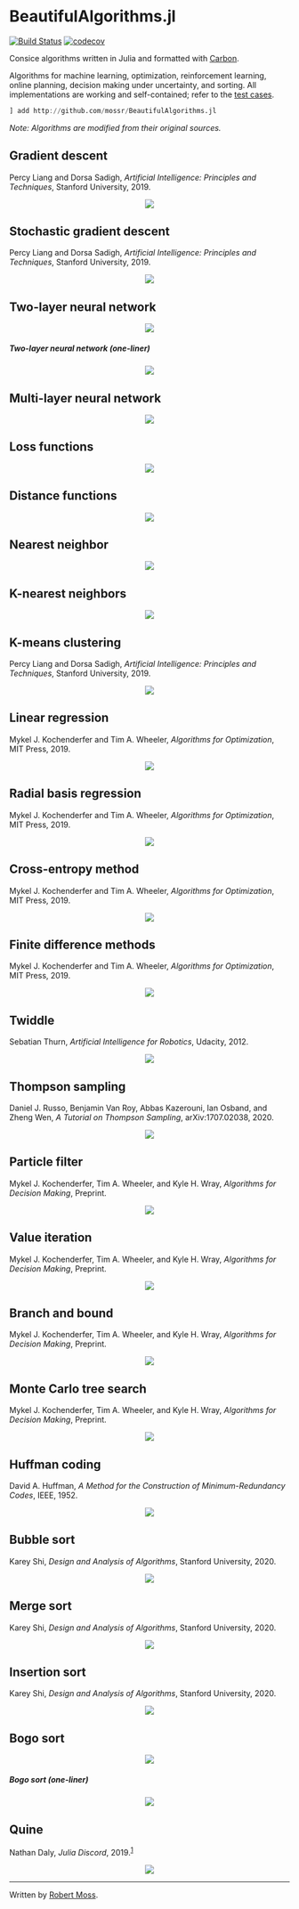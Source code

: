 # BeautifulAlgorithms.jl
[![Build Status](https://travis-ci.com/mossr/BeautifulAlgorithms.jl.svg?branch=master)](https://travis-ci.com/mossr/BeautifulAlgorithms.jl) [![codecov](https://codecov.io/github/mossr/BeautifulAlgorithms.jl/coverage.svg?branch=master)](https://codecov.io/gh/mossr/BeautifulAlgorithms.jl)

Consice algorithms written in Julia and formatted with [Carbon](https://carbon.now.sh/).

Algorithms for machine learning, optimization, reinforcement learning, online planning, decision making under uncertainty, and sorting. All implementations are working and self-contained; refer to the [test cases](./test/).

```julia
] add http://github.com/mossr/BeautifulAlgorithms.jl
```

*Note: Algorithms are modified from their original sources.*

## Gradient descent
Percy Liang and Dorsa Sadigh, *Artificial Intelligence: Principles and Techniques*, Stanford University, 2019.
<p align="center"><a href="./src/gradient_descent.jl"> <img src="./img/svg/gradient_descent.svg"></a></p>


## Stochastic gradient descent
Percy Liang and Dorsa Sadigh, *Artificial Intelligence: Principles and Techniques*, Stanford University, 2019.
<p align="center"><a href="./src/stochastic_gradient_descent.jl"> <img src="./img/svg/stochastic_gradient_descent.svg"></a></p>


## Two-layer neural network
<p align="center"><a href="./src/neural_network.jl"> <img src="./img/svg/neural_network.svg"></a></p>

##### Two-layer neural network (one-liner)
<p align="center"><a href="./src/neural_network_one_liner.jl"> <img src="./img/svg/neural_network_one_liner.svg"></a></p>


## Multi-layer neural network
<p align="center"><a href="./src/multi_layer_neural_network.jl"> <img src="./img/svg/multi_layer_neural_network.svg"></a></p>


## Loss functions
<p align="center"><a href="./src/loss_functions.jl"> <img src="./img/svg/loss_functions.svg"></a></p>


## Distance functions
<p align="center"><a href="./src/distance_functions.jl"> <img src="./img/svg/distance_functions.svg"></a></p>


## Nearest neighbor
<p align="center"><a href="./src/nearest_neighbor.jl"> <img src="./img/svg/nearest_neighbor.svg"></a></p>


## K-nearest neighbors
<p align="center"><a href="./src/k_nearest_neighbors.jl"> <img src="./img/svg/k_nearest_neighbors.svg"></a></p>


## K-means clustering
Percy Liang and Dorsa Sadigh, *Artificial Intelligence: Principles and Techniques*, Stanford University, 2019.
<p align="center"><a href="./src/k_means_clustering.jl"> <img src="./img/svg/k_means_clustering.svg"></a></p>


## Linear regression
Mykel J. Kochenderfer and Tim A. Wheeler, *Algorithms for Optimization*, MIT Press, 2019.
<p align="center"><a href="./src/linear_regression.jl"> <img src="./img/svg/linear_regression.svg"></a></p>


## Radial basis regression
Mykel J. Kochenderfer and Tim A. Wheeler, *Algorithms for Optimization*, MIT Press, 2019.
<p align="center"><a href="./src/radial_basis_regression.jl"> <img src="./img/svg/radial_basis_regression.svg"></a></p>


## Cross-entropy method
Mykel J. Kochenderfer and Tim A. Wheeler, *Algorithms for Optimization*, MIT Press, 2019.
<p align="center"><a href="./src/cross_entropy_method.jl"> <img src="./img/svg/cross_entropy_method.svg"></a></p>


## Finite difference methods
Mykel J. Kochenderfer and Tim A. Wheeler, *Algorithms for Optimization*, MIT Press, 2019.
<p align="center"><a href="./src/finite_difference_methods.jl"> <img src="./img/svg/finite_difference_methods.svg"></a></p>


## Twiddle
Sebatian Thurn, *Artificial Intelligence for Robotics*, Udacity, 2012.
<p align="center"><a href="./src/twiddle.jl"> <img src="./img/svg/twiddle.svg"></a></p>


## Thompson sampling
Daniel J. Russo, Benjamin Van Roy, Abbas Kazerouni, Ian Osband, and Zheng Wen, *A Tutorial on Thompson Sampling*, arXiv:1707.02038, 2020.
<p align="center"><a href="./src/thompson_sampling.jl"> <img src="./img/svg/thompson_sampling.svg"></a></p>


## Particle filter
Mykel J. Kochenderfer, Tim A. Wheeler, and Kyle H. Wray, *Algorithms for Decision Making*, Preprint.
<p align="center"><a href="./src/particle_filter.jl"> <img src="./img/svg/particle_filter.svg"></a></p>


## Value iteration
Mykel J. Kochenderfer, Tim A. Wheeler, and Kyle H. Wray, *Algorithms for Decision Making*, Preprint.
<p align="center"><a href="./src/value_iteration.jl"> <img src="./img/svg/value_iteration.svg"></a></p>


## Branch and bound
Mykel J. Kochenderfer, Tim A. Wheeler, and Kyle H. Wray, *Algorithms for Decision Making*, Preprint.
<p align="center"><a href="./src/branch_and_bound.jl"> <img src="./img/svg/branch_and_bound.svg"></a></p>


## Monte Carlo tree search
Mykel J. Kochenderfer, Tim A. Wheeler, and Kyle H. Wray, *Algorithms for Decision Making*, Preprint.
<p align="center"><a href="./src/monte_carlo_tree_search.jl"> <img src="./img/svg/monte_carlo_tree_search.svg"></a></p>


## Huffman coding
David A. Huffman, *A Method for the Construction of Minimum-Redundancy Codes*, IEEE, 1952.
<p align="center"><a href="./src/huffman_coding.jl"> <img src="./img/svg/huffman_coding.svg"></a></p>


## Bubble sort
Karey Shi, *Design and Analysis of Algorithms*, Stanford University, 2020.
<p align="center"><a href="./src/bubble_sort!.jl"> <img src="./img/svg/bubble_sort!.svg"></a></p>


## Merge sort
Karey Shi, *Design and Analysis of Algorithms*, Stanford University, 2020.
<p align="center"><a href="./src/merge_sort.jl"> <img src="./img/svg/merge_sort.svg"></a></p>


## Insertion sort
Karey Shi, *Design and Analysis of Algorithms*, Stanford University, 2020.
<p align="center"><a href="./src/insertion_sort!.jl"> <img src="./img/svg/insertion_sort!.svg"></a></p>


## Bogo sort
<p align="center"><a href="./src/bogo_sort!.jl"> <img src="./img/svg/bogo_sort!.svg"></a></p>

##### Bogo sort (one-liner)
<p align="center"><a href="./src/bogo_sort!_one_line.jl"> <img src="./img/svg/bogo_sort!_one_line.svg"></a></p>


## Quine
Nathan Daly, *Julia Discord*, 2019.<sup><a href="https://discourse.julialang.org/t/quines-and-loons-self-replicating-programs/12607/7" target="_blank">1</a></sup>
<p align="center"><a href="./src/quine.jl"> <img src="./img/svg/quine.svg"></a></p>

---

Written by [Robert Moss](https://github.com/mossr).

